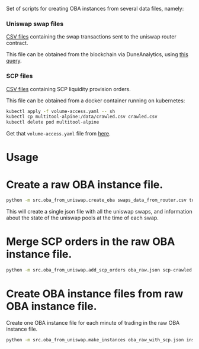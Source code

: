 Set of scripts for creating OBA instances from several data files, namely:

### Uniswap swap files

[CSV files](data/oba_from_uniswap/swaps_data_from_router_11092424-11146424.csv)
containing the swap transactions sent to the uniswap router contract.

This file can be obtained from the blockchain via DuneAnalytics, using
[this query](https://explore.duneanalytics.com/queries/9536/source?p_from_block=11093000&p_to_block=11093010#18935).

### SCP files

[CSV files](data/oba_from_uniswap/scp-crawled_11092424-11144990.csv) containing SCP liquidity 
provision orders.

This file can be obtained from a docker container running on kubernetes:

```bash
kubectl apply -f volume-access.yaml -- sh
kubectl cp multitool-alpine:/data/crawled.csv crawled.csv
kubectl delete pod multitool-alpine
```

Get that `volume-access.yaml` file from 
[here](https://gnosisinc.slack.com/archives/C6Z2XNL5Q/p1603191198190200?thread_ts=1602758167.147100&cid=C6Z2XNL5Q).

# Usage

# Create a raw OBA instance file. 

```bash
python -m src.oba_from_uniswap.create_oba swaps_data_from_router.csv tokens.json oba_raw.json
```

This will create a single json file with all the uniswap swaps, and information about the state of the uniswap 
pools at the time of each swap.

# Merge SCP orders in the raw OBA instance file.

```bash
python -m src.oba_from_uniswap.add_scp_orders oba_raw.json scp-crawled.csv oba_raw_with_scp.json
```

# Create OBA instance files from raw OBA instance file.

Create one OBA instance file for each minute of trading in the raw OBA instance file.

```bash
python -m src.oba_from_uniswap.make_instances oba_raw_with_scp.json instances/
```
